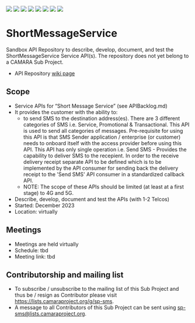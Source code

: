 <a href="https://github.com/camaraproject/ShortMessageService/commits/" title="Last Commit"><img src="https://img.shields.io/github/last-commit/camaraproject/ShortMessageService?style=plastic"></a>
<a href="https://github.com/camaraproject/ShortMessageService/issues" title="Open Issues"><img src="https://img.shields.io/github/issues/camaraproject/ShortMessageService?style=plastic"></a>
<a href="https://github.com/camaraproject/ShortMessageService/pulls" title="Open Pull Requests"><img src="https://img.shields.io/github/issues-pr/camaraproject/ShortMessageService?style=plastic"></a>
<a href="https://github.com/camaraproject/ShortMessageService/graphs/contributors" title="Contributors"><img src="https://img.shields.io/github/contributors/camaraproject/ShortMessageService?style=plastic"></a>
<a href="https://github.com/camaraproject/ShortMessageService" title="Repo Size"><img src="https://img.shields.io/github/repo-size/camaraproject/ShortMessageService?style=plastic"></a>
<a href="https://github.com/camaraproject/ShortMessageService/blob/main/LICENSE" title="License"><img src="https://img.shields.io/badge/License-Apache%202.0-green.svg?style=plastic"></a>
<a href="https://github.com/camaraproject/{{repo_name}}/releases/latest" title="Latest Release"><img src="https://img.shields.io/github/release/camaraproject/ShortMessageService?style=plastic"></a>
<a href="https://github.com/camaraproject/Governance/blob/main/ProjectStructureAndRoles.md" title="Sandbox API Repository"><img src="https://img.shields.io/badge/Sandbox%20API%20Repository-yellow?style=plastic"></a>

# ShortMessageService

Sandbox API Repository to describe, develop, document, and test the ShortMessageService Service API(s). The repository does not yet belong to a CAMARA Sub Project.

* API Repository [wiki page](https://lf-camaraproject.atlassian.net/wiki/x/wSne)

## Scope
* Service APIs for “Short Message Service” (see APIBacklog.md)  
* It provides the customer with the ability to:  
  * to send SMS to the destination address(es). There are 3 different categories of SMS i.e. Service, Promotional & Transactional. This API is used to send all categories of messages. Pre-requisite for using this API is that SMS Sender application / enterprise (or customer) needs to onboard itself with the access provider before using this API. This API has only single operation i.e. Send SMS - Provides the capability to deliver SMS to the recepient. In order to the receive delivery receipt separate API to be defined which is to be implemented by the API consumer for sending back the delivery receipt to the 'Send SMS' API consumer in a standardized callback API.
  * NOTE: The scope of these APIs should be limited (at least at a first stage) to 4G and 5G.  
* Describe, develop, document and test the APIs (with 1-2 Telcos)  
* Started: December 2023
* Location: virtually  

## Meetings
* Meetings are held virtually
* Schedule: tbd
* Meeting link: tbd

## Contributorship and mailing list
* To subscribe / unsubscribe to the mailing list of this Sub Project and thus be / resign as Contributor please visit <https://lists.camaraproject.org/g/sp-sms>.
* A message to all Contributors of this Sub Project can be sent using <sp-sms@lists.camaraproject.org>.
